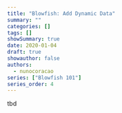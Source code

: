 ```yaml
---
title: "Blowfish: Add Dynamic Data"
summary: ""
categories: []
tags: []
showSummary: true
date: 2020-01-04
draft: true
showauthor: false
authors:
  - nunocoracao
series: ["Blowfish 101"]
series_order: 4
---
```


tbd